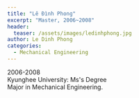```yaml
---
title: "Lê Đình Phong"
excerpt: "Master, 2006~2008"
header:
  teaser: /assets/images/ledinhphong.jpg
author: Le Dinh Phong
categories:
  - Mechanical Engineering
---
```


<div class="container">
  <div id="timeline">
    <div class="timelineitem">
      <div class="tdate">2006-2008
      </div>
      <div class="ttitle">Kyunghee University: Ms's Degree</div>
      <div class="tdesc">Major in Mechanical Engineering.</div>
    </div>
  </div>
</div>